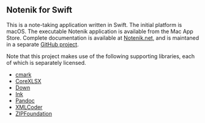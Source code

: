 Notenik for Swift
-----------------

This is a note-taking application written in Swift. The initial platform is macOS. The executable Notenik application is available from the Mac App Store. Complete documentation is available at [Notenik.net](https://notenik.net), and is maintaned in a separate [GitHub project](https://github.com/hbowie/notenik-project). 

Note that this project makes use of the following supporting libraries, each of which is separately licensed. 

* [cmark](https://github.com/commonmark/cmark)
* [CoreXLSX](https://github.com/MaxDesiatov/CoreXLSX)
* [Down](https://github.com/iwasrobbed/Down)
* [Ink](https://github.com/JohnSundell/Ink)
* [Pandoc](https://github.com/jgm/pandoc)
* [XMLCoder](https://github.com/MaxDesiatov/XMLCoder)
* [ZIPFoundation](https://github.com/weichsel/ZIPFoundation)
